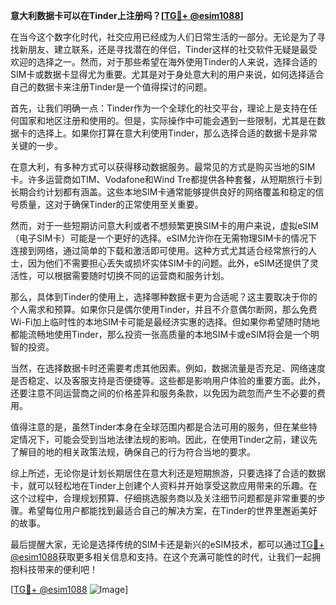 **意大利数据卡可以在Tinder上注册吗？[[TG💪+ @esim1088](https://t.me/s/esim1088)]**

在当今这个数字化时代，社交应用已经成为人们日常生活的一部分。无论是为了寻找新朋友、建立联系，还是寻找潜在的伴侣，Tinder这样的社交软件无疑是最受欢迎的选择之一。然而，对于那些希望在海外使用Tinder的人来说，选择合适的SIM卡或数据卡显得尤为重要。尤其是对于身处意大利的用户来说，如何选择适合自己的数据卡来注册Tinder是一个值得探讨的问题。

首先，让我们明确一点：Tinder作为一个全球化的社交平台，理论上是支持在任何国家和地区注册和使用的。但是，实际操作中可能会遇到一些限制，尤其是在数据卡的选择上。如果你打算在意大利使用Tinder，那么选择合适的数据卡是非常关键的一步。

在意大利，有多种方式可以获得移动数据服务。最常见的方式是购买当地的SIM卡。许多运营商如TIM、Vodafone和Wind Tre都提供各种套餐，从短期旅行卡到长期合约计划都有涵盖。这些本地SIM卡通常能够提供良好的网络覆盖和稳定的信号质量，这对于确保Tinder的正常使用至关重要。

然而，对于一些短期访问意大利或者不想频繁更换SIM卡的用户来说，虚拟eSIM（电子SIM卡）可能是一个更好的选择。eSIM允许你在无需物理SIM卡的情况下连接到网络，通过简单的下载和激活即可使用。这种方式尤其适合经常旅行的人士，因为他们不需要担心丢失或损坏实体SIM卡的问题。此外，eSIM还提供了灵活性，可以根据需要随时切换不同的运营商和服务计划。

那么，具体到Tinder的使用上，选择哪种数据卡更为合适呢？这主要取决于你的个人需求和预算。如果你只是偶尔使用Tinder，并且不介意偶尔断网，那么免费Wi-Fi加上临时性的本地SIM卡可能是最经济实惠的选择。但如果你希望随时随地都能流畅地使用Tinder，那么投资一张高质量的本地SIM卡或eSIM将会是一个明智的投资。

当然，在选择数据卡时还需要考虑其他因素。例如，数据流量是否充足、网络速度是否稳定、以及客服支持是否便捷等。这些都是影响用户体验的重要方面。此外，还要注意不同运营商之间的价格差异和服务条款，以免因为疏忽而产生不必要的费用。

值得注意的是，虽然Tinder本身在全球范围内都是合法可用的服务，但在某些特定情况下，可能会受到当地法律法规的影响。因此，在使用Tinder之前，建议先了解目的地的相关政策法规，确保自己的行为符合当地的要求。

综上所述，无论你是计划长期居住在意大利还是短期旅游，只要选择了合适的数据卡，就可以轻松地在Tinder上创建个人资料并开始享受这款应用带来的乐趣。在这个过程中，合理规划预算、仔细挑选服务商以及关注细节问题都是非常重要的步骤。希望每位用户都能找到最适合自己的解决方案，在Tinder的世界里邂逅美好的故事。

最后提醒大家，无论是选择传统的SIM卡还是新兴的eSIM技术，都可以通过[TG💪+ @esim1088](https://t.me/s/esim1088)获取更多相关信息和支持。在这个充满可能性的时代，让我们一起拥抱科技带来的便利吧！

[[TG💪+ @esim1088](https://t.me/s/esim1088) ![Image](https://i.postimg.cc/4NQfJmqS/Snipaste-2025-05-13-00-14-12.png)]